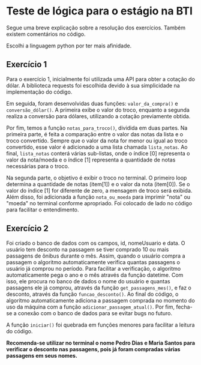 

# Teste de lógica para o estágio na BTI

Segue uma breve explicação sobre a resolução dos exercícios. Também existem comentários no código.

Escolhi a linguagem python por ter mais afinidade.

## Exercício 1

Para o exercício 1, inicialmente foi utilizada uma API para obter a cotação do dólar. A biblioteca requests foi escolhida devido à sua simplicidade na implementação do código.

Em seguida, foram desenvolvidas duas funções: `valor_da_compra()` e `conversão_dólar()`. A primeira exibe o valor do troco, enquanto a segunda realiza a conversão para dólares, utilizando a cotação previamente obtida.

Por fim, temos a função `notas_para_troco()`, dividida em duas partes. Na primeira parte, é feita a comparação entre o valor das notas da lista e o troco convertido. Sempre que o valor da nota for menor ou igual ao troco convertido, esse valor é adicionado a uma lista chamada `lista_notas`. Ao final, `lista_notas` conterá várias sub-listas, onde o índice [0] representa o valor da nota/moeda e o índice [1] representa a quantidade de notas necessárias para o troco.

Na segunda parte, o objetivo é exibir o troco no terminal. O primeiro loop determina a quantidade de notas (item[1]) e o valor da nota (item[0]). Se o valor do índice [1] for diferente de zero, a mensagem de troco será exibida. Além disso, foi adicionada a função `nota_ou_moeda` para imprimir "nota" ou "moeda" no terminal conforme apropriado. Foi colocado de lado no código para facilitar o entendimento.

## Exercício 2

Foi criado o banco de dados com os campos, id, nomeUsuario e data. O usuário tem desconto na passagem se tiver comprado 10 ou mais passagens de ônibus durante o mês. Assim, quando o usuário compra a passagem o algoritmo automaticamente verifica quantas passagens o usuário já comprou no período. Para facilitar a verificação, o algoritmo automaticamente pega o ano e o mês através da função datetime. Com isso, ele procura no banco de dados o nome do usuário e quantas passagens ele já comprou, através da função `get_passagens_mes()`, e faz o desconto, através da função `funcao_desconto()`. Ao final do código, o algoritmo automaticamente adiciona a passagem comprada no momento do uso da máquina com a função `adicionar_passagem_atual()`. Por fim, fecha-se a conexão com o banco de dados para se evitar bugs no futuro.

A função `iniciar()` foi quebrada em funções menores para facilitar a leitura do código.

**Recomenda-se utilizar no terminal o nome Pedro Dias e Maria Santos para verificar o desconto nas passagens, pois já foram compradas várias passagens em seus nomes.**


 
